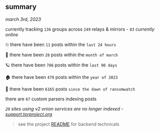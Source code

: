 
## summary
_march 3rd, 2023_

currently tracking `136` groups across `249` relays & mirrors - _`93` currently online_

⏲ there have been `11` posts within the `last 24 hours`

🦈 there have been `28` posts within the `month of march`

🪐 there have been `786` posts within the `last 90 days`

🏚 there have been `479` posts within the `year of 2023`

🦕 there have been `6165` posts `since the dawn of ransomwatch`

there are `67` custom parsers indexing posts

_`20` sites using v2 onion services are no longer indexed - [support.torproject.org](https://support.torproject.org/onionservices/v2-deprecation/)_

> see the project [README](https://github.com/joshhighet/ransomwatch#ransomwatch--) for backend technicals
